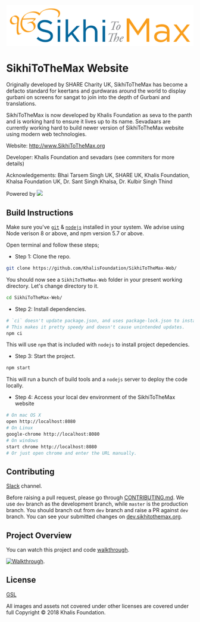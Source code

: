 ![SikhiToTheMax's logo](/public/assets/images/sttm_logo.png)

# SikhiToTheMax Website

Originally developed by SHARE Charity UK, SikhiToTheMax has become a defacto standard for keertans and gurdwaras around the world to display gurbani on screens for sangat to join into the depth of Gurbani and translations.

SikhiToTheMax is now developed by Khalis Foundation as seva to the panth and is working hard to ensure it lives up to its name.
Sevadaars are currently working hard to build newer version of SikhiToTheMax website using modern web technologies.

Website: http://www.SikhiToTheMax.org

Developer: Khalis Foundation and sevadars (see commiters for more details)

Acknowledgements: Bhai Tarsem Singh UK, SHARE UK, Khalis Foundation, Khalsa Foundation UK, Dr. Sant Singh Khalsa, Dr. Kulbir Singh Thind

Powered by [<img height="30" src="http://www.banidb.com/wp-content/uploads/2018/03/full-banidb-logo.png">](http://banidb.com)

## Build Instructions

Make sure you've [`git`](https://git-scm.com/book/en/v2/Getting-Started-Installing-Git) & [`nodejs`](https://nodejs.org/en/) installed in your system. We advise using Node verison 8 or above, and npm version 5.7 or above.

Open terminal and follow these steps;

- Step 1: Clone the repo.

```bash
git clone https://github.com/KhalisFoundation/SikhiToTheMax-Web/
```

You should now see a `SikhiToTheMax-Web` folder in your present working directory. Let's change directory to it.

```bash
cd SikhiToTheMax-Web/
```

- Step 2: Install dependencies.

```bash
# `ci` doesn't update package.json, and uses package-lock.json to install intended deps.
# This makes it pretty speedy and doesn't cause unintended updates.
npm ci
```

This will use `npm` that is included with `nodejs` to install project depedencies.

- Step 3: Start the project.

```bash
npm start
```

This will run a bunch of build tools and a `nodejs` server to deploy the code locally.

- Step 4: Access your local dev environment of the SikhiToTheMax website

```bash
# On mac OS X
open http://localhost:8080
# On Linux
google-chrome http://localhost:8080
# On windows
start chrome http://localhost:8080
# Or just open chrome and enter the URL manually.
```

## Contributing

[Slack](https://khalis.slack.com/) channel.

Before raising a pull request, please go through [CONTRIBUTING.md](CONTRIBUTING.md). We use `dev` branch as the development branch, while `master` is the production branch. You should branch out from `dev` branch and raise a PR against `dev` branch. You can see your submitted changes on [dev.sikhitothemax.org](http://dev.sikhitothemax.org).

## Project Overview

You can watch this project and code [walkthrough](https://www.youtube.com/watch?v=XNMPiiIQZ2o).

[![Walkthrough](https://img.youtube.com/vi/XNMPiiIQZ2o/0.jpg)](https://www.youtube.com/watch?v=XNMPiiIQZ2o).

## License

[GSL](/LICENSE)

All images and assets not covered under other licenses are covered under full Copyright © 2018 Khalis Foundation.
